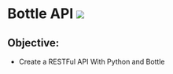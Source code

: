 # Bottle API **![](https://img.shields.io/badge/Bottle-API-brightgreen.svg)**

## Objective:

* Create a RESTFul API With Python and Bottle
